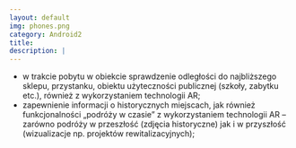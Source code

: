 ```yaml
---
layout: default
img: phones.png
category: Android2
title: 
description: |
---
```

- w trakcie pobytu w obiekcie sprawdzenie odległości do najbliższego sklepu, przystanku, obiektu użyteczności publicznej (szkoły, zabytku etc.), również z wykorzystaniem technologii AR;
- zapewnienie informacji o historycznych miejscach, jak również funkcjonalności „podróży w czasie” z wykorzystaniem technologii AR – zarówno podróży w przeszłość (zdjęcia historyczne) jak i w przyszłość (wizualizacje np. projektów rewitalizacyjnych);